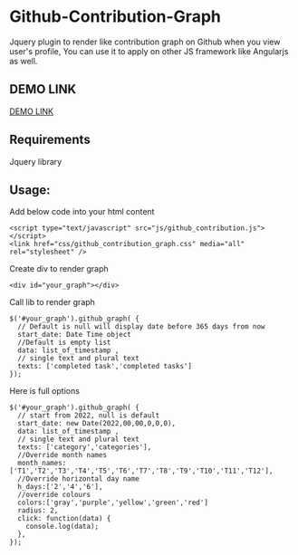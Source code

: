 # Github-Contribution-Graph
Jquery plugin to render like contribution graph on Github when you view user's profile, You can use it to apply on other JS framework like Angularjs as well. 

## DEMO LINK

[DEMO LINK](http://bachvtuan.github.io/Github-Contribution-Graph/)

## Requirements

Jquery library

## Usage:
Add below code into your html content

```
<script type="text/javascript" src="js/github_contribution.js"></script>
<link href="css/github_contribution_graph.css" media="all" rel="stylesheet" />
```

Create div to render graph

```
<div id="your_graph"></div>

```

Call lib to render graph

```
$('#your_graph').github_graph( {
  // Default is null will display date before 365 days from now
  start_date: Date Time object
  //Default is empty list
  data: list_of_timestamp ,
  // single text and plural text
  texts: ['completed task','completed tasks']
});

```
Here is full options

```
$('#your_graph').github_graph( {
  // start from 2022, null is default
  start_date: new Date(2022,00,00,0,0,0),
  data: list_of_timestamp ,
  // single text and plural text
  texts: ['category','categories'],
  //Override month names
  month_names: ['T1','T2','T3','T4','T5','T6','T7','T8','T9','T10','T11','T12'],
  //Override horizontal day name
  h_days:['2','4','6'],
  //override colours
  colors:['gray','purple','yellow','green','red']
  radius: 2,
  click: function(data) {
    console.log(data);
  },
});
```